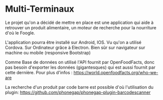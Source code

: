 # Multi-Terminaux
Le projet qu'on a décidé de mettre en place est une application qui aide à retrouver un produit alimentaire, un moteur de recherche pour la nourriture d'où le Foogle.

L'application pourra être installé sur Android, IOS. Vu qu'on a utilisé Cordova.
Sur Ordinateur grâce à Electron.
Bien sûr sur navigateur sur machine ou mobile (responsive Bootstrap)

Comme Base de données on utilisé l'API fournit par OpenFoodFacts, donc pas besoin d'exporter les données (gigantesques) qui est aussi fournit par cette dernière. Pour plus d'infos : https://world.openfoodfacts.org/who-we-are

La recherche d'un produit par code barre est possible d'où l'utilisation du plugin: https://github.com/phonegap/phonegap-plugin-barcodescanner

